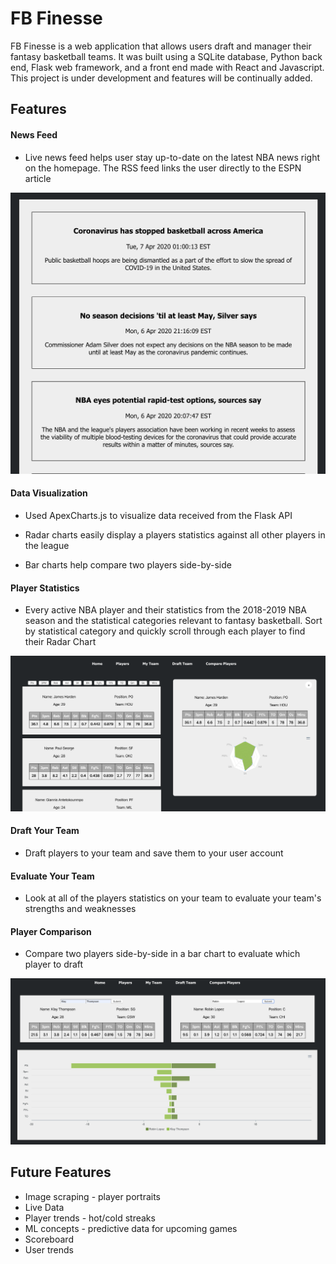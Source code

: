 # FB Finesse 

FB Finesse is a web application that allows users draft and manager their fantasy basketball teams. It was built using a SQLite database, Python back end, Flask web framework, and a front end made with React and Javascript. This project is under development and features will be continually added.

## Features

<h4> News Feed </h4>

  - Live news feed helps user stay up-to-date on the latest NBA news right on the homepage. The RSS feed links the user directly to the ESPN article
 
![News Feed](images/newsfeed.png)

<h4> Data Visualization </h4>

 - Used ApexCharts.js to visualize data received from the Flask API
 
 - Radar charts easily display a players statistics against all other players in the league
 
 - Bar charts help compare two players side-by-side

<h4> Player Statistics </h4>
  
  - Every active NBA player and their statistics from the 2018-2019 NBA season and the statistical categories relevant to fantasy basketball. Sort by statistical category and quickly scroll through each player to find their Radar Chart

![Player Stats](images/playerstats.png)

<h4> Draft Your Team </h4>
 
  - Draft players to your team and save them to your user account

<h4> Evaluate Your Team </h4>

  - Look at all of the players statistics on your team to evaluate your team's strengths and weaknesses

<h4> Player Comparison </h4>

  - Compare two players side-by-side in a bar chart to evaluate which player to draft

![Player Comparison](images/playercomparison.png)

## Future Features
 
  - Image scraping - player portraits
  - Live Data
  - Player trends - hot/cold streaks
  - ML concepts - predictive data for upcoming games
  - Scoreboard
  - User trends

